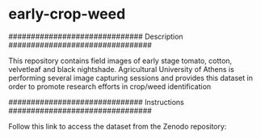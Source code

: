 # early-crop-weed
############################## Description ################################

This repository contains field images of early stage tomato, cotton, velvetleaf and black nightshade. 
Agricultural University of Athens is performing several image capturing sessions and provides this dataset 
in order to promote research efforts in crop/weed identification

############################## Instructions ################################

Follow this link to access the dataset from the Zenodo repository:

